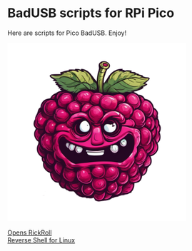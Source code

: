 # BadUSB scripts for RPi Pico

Here are scripts for Pico BadUSB. Enjoy!

<img src="https://github.com/L01010000/PicoBadUSB/blob/main/rpievil-.png" width="400px">

<a href="https://github.com/L01010000/PicoBadUSB/blob/main/rickroll.py">Opens RickRoll</a>
<br>
<a href="https://github.com/L01010000/PicoBadUSB/blob/main/reverseshell.py">Reverse Shell for Linux</a>
